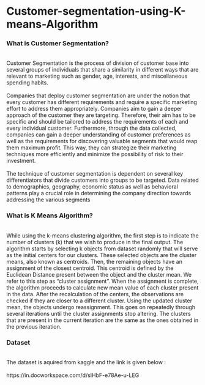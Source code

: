 # Customer-segmentation-using-K-means-Algorithm
### What is Customer Segmentation?
<br>
Customer Segmentation is the process of division of customer base into several groups of individuals that share a similarity in different ways that are relevant to marketing such as gender, age, interests, and miscellaneous spending habits.
<br>
<br>
Companies that deploy customer segmentation are under the notion that every customer has different requirements and require a specific marketing effort to address them appropriately. Companies aim to gain a deeper approach of the customer they are targeting. Therefore, their aim has to be specific and should be tailored to address the requirements of each and every individual customer. Furthermore, through the data collected, companies can gain a deeper understanding of customer preferences as well as the requirements for discovering valuable segments that would reap them maximum profit. This way, they can strategize their marketing techniques more efficiently and minimize the possibility of risk to their investment.
<br>
<br>
The technique of customer segmentation is dependent on several key differentiators that divide customers into groups to be targeted. Data related to demographics, geography, economic status as well as behavioral patterns play a crucial role in determining the company direction towards addressing the various segments
<br>

### What is K Means Algorithm? 
<br>
While using the k-means clustering algorithm, the first step is to indicate the number of clusters (k) that we wish to produce in the final output. The algorithm starts by selecting k objects from dataset randomly that will serve as the initial centers for our clusters. These selected objects are the cluster means, also known as centroids. Then, the remaining objects have an assignment of the closest centroid. This centroid is defined by the Euclidean Distance present between the object and the cluster mean. We refer to this step as “cluster assignment”. When the assignment is complete, the algorithm proceeds to calculate new mean value of each cluster present in the data. After the recalculation of the centers, the observations are checked if they are closer to a different cluster. Using the updated cluster mean, the objects undergo reassignment. This goes on repeatedly through several iterations until the cluster assignments stop altering. The clusters that are present in the current iteration are the same as the ones obtained in the previous iteration.
<br>

### Dataset
<br>
The dataset is aquired from kaggle and the link is given below :
<br>
<br>
https://in.docworkspace.com/d/sIHbF-e78Ae-u-LEG


